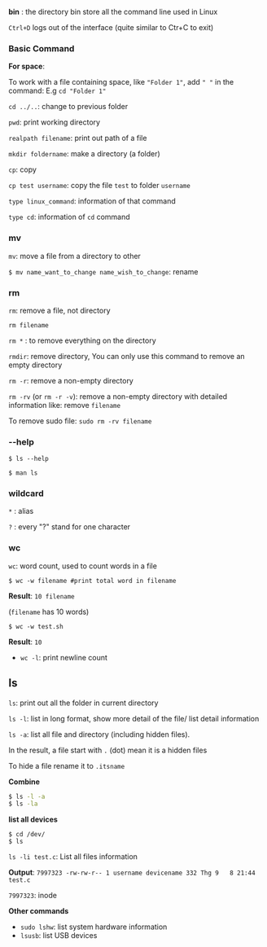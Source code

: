 **bin** : the directory bin store all the command line used in Linux

``Ctrl+D`` logs out of the interface (quite similar to Ctr+C to exit)

### Basic Command

**For space**:

To work with a file containing space, like ``"Folder 1"``, add ``" "`` in the command: E.g ``cd "Folder 1"``

``cd ../..``: change to previous folder

``pwd``: print working directory

``realpath filename``: print out path of a file

``mkdir foldername``: make a directory (a folder)

``cp``: copy

``cp test username``: copy the file ``test`` to folder ``username``

``type linux_command``: information of that command

``type cd``: information of ``cd`` command

### mv

``mv``: move a file from a directory to other

``$ mv name_want_to_change name_wish_to_change``: rename

### rm

``rm``: remove a file, not directory

``rm filename``

``rm *`` : to remove everything on the directory

``rmdir``: remove directory, You can only use this command to remove an empty directory

``rm -r``: remove a non-empty directory

``rm -rv`` (or ``rm -r -v``): remove a non-empty directory with detailed information like: remove ``filename``

To remove sudo file: ``sudo rm -rv filename``

### --help

```shell
$ ls --help
```

```shell
$ man ls
```

### wildcard

``*`` : alias

``?`` : every "?" stand for one character

### wc

``wc``: word count, used to count words in a file

```shell
$ wc -w filename #print total word in filename
```

**Result**: ``10 filename``

(``filename`` has 10 words)

```shell
$ wc -w test.sh
```
**Result**: ``10``

* ``wc -l``: print newline count

## ls

``ls``: print out all the folder in current directory

``ls -l``: list in long format, show more detail of the file/ list detail information

``ls -a``: list all file and directory (including hidden files).

In the result, a file start with ``.`` (dot) mean it is a hidden files

To hide a file rename it to ``.itsname``

**Combine**

```bash
$ ls -l -a
$ ls -la
```

**list all devices**

```shell
$ cd /dev/
$ ls
```

``ls -li test.c``: List all files information

**Output**: ``7997323 -rw-rw-r-- 1 username devicename 332 Thg 9   8 21:44 test.c``

``7997323``: inode

**Other commands**

* ``sudo lshw``: list system hardware information
* ``lsusb``: list USB devices
